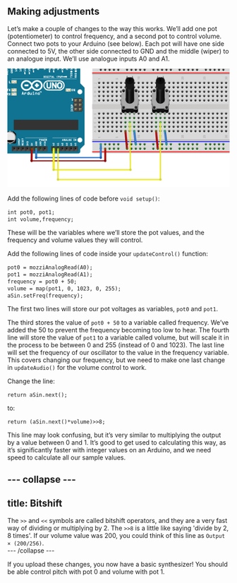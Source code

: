 ## Making adjustments

Let’s make a couple of changes to the way this works. We’ll add one pot (potentiometer) to control frequency, and a second pot to control volume. Connect two pots to your Arduino (see below). Each pot will have one side connected to 5V, the other side connected to GND and the middle (wiper) to an analogue input. We’ll use analogue inputs A0 and A1.

![Connection](images/2potentiometers.png)

Add the following lines of code before `void setup()`: 
```
int pot0, pot1; 
int volume,frequency; 
```
These will be the variables where we’ll store the pot values, and the frequency and volume values they will control. 

Add the following lines of code inside your `updateControl()` function: 

```
pot0 = mozziAnalogRead(A0); 
pot1 = mozziAnalogRead(A1); 
frequency = pot0 + 50; 
volume = map(pot1, 0, 1023, 0, 255);   
aSin.setFreq(frequency); 
```

The first two lines will store our pot voltages as variables, `pot0` and `pot1`. 

The third stores the value of `pot0 + 50` to a variable called frequency. We’ve added the 50 to prevent the frequency becoming too low to hear. The fourth line will store the value of `pot1` to a variable called volume, but will scale it in the process to be between 0 and 255 (instead of 0 and 1023). The last line will set the frequency of our oscillator to the value in the frequency variable. This covers changing our frequency, but we need to make one last change in `updateAudio()` for the volume control to work.

Change the line:

```
return aSin.next(); 

```
to:

```
return (aSin.next()*volume)>>8; 
```

This line may look confusing, but it’s very similar to multiplying the output by a value between 0 and 1. It’s good to get used to calculating this way, as it’s significantly faster with integer values on an Arduino, and we need speed to calculate all our sample values. 

--- collapse ---
---
title: Bitshift
---
The `>>` and `<<` symbols are called bitshift operators, and they are a very fast way of dividing or multiplying by 2. The `>>8` is a little like saying 'divide by 2, 8 times'. If our volume value was 200, you could think of this line as `Output × (200/256)`.  
--- /collapse ---

If you upload these changes, you now have a basic synthesizer! You should be able control pitch with pot 0 and volume with pot 1. 
